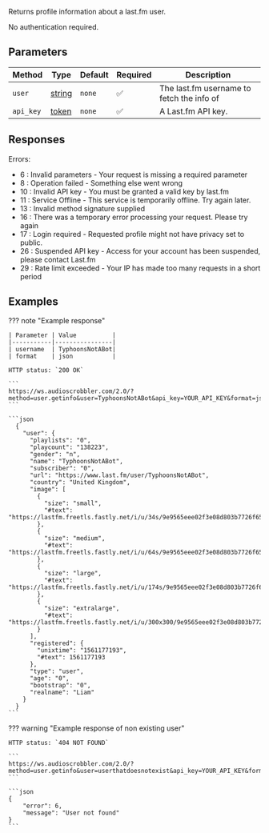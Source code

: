Returns profile information about a last.fm user.

No authentication required.

## Parameters
| Method | Type | Default | Required | Description 
| ------ | ---- | ------- | -------- | -----------
| `user` | [string](https://developer.mozilla.org/en-US/docs/Web/JavaScript/Reference/Global_Objects/String) | `none` | :white_check_mark: | The last.fm username to fetch the info of                                                                                 |
| `api_key` | [token](https://www.last.fm/api/account/create) | `none` | :white_check_mark: | A Last.fm API key.

## Responses

Errors:

- 6 : Invalid parameters - Your request is missing a required parameter
- 8 : Operation failed - Something else went wrong
- 10 : Invalid API key - You must be granted a valid key by last.fm
- 11 : Service Offline - This service is temporarily offline. Try again later.
- 13 : Invalid method signature supplied
- 16 : There was a temporary error processing your request. Please try again
- 17 : Login required - Requested profile might not have privacy set to public.
- 26 : Suspended API key - Access for your account has been suspended, please contact Last.fm
- 29 : Rate limit exceeded - Your IP has made too many requests in a short period

## Examples

??? note "Example response"

    | Parameter | Value          |
    |-----------|----------------|
    | username  | TyphoonsNotABot|
    | format    | json           |
    
    HTTP status: `200 OK`

    ```
    https://ws.audioscrobbler.com/2.0/?method=user.getinfo&user=TyphoonsNotABot&api_key=YOUR_API_KEY&format=json
    ```

    ```json
      {
        "user": {
          "playlists": "0",
          "playcount": "138223",
          "gender": "n",
          "name": "TyphoonsNotABot",
          "subscriber": "0",
          "url": "https://www.last.fm/user/TyphoonsNotABot",
          "country": "United Kingdom",
          "image": [
            {
              "size": "small",
              "#text": "https://lastfm.freetls.fastly.net/i/u/34s/9e9565eee02f3e08d803b7726f65f406.png"
            },
            {
              "size": "medium",
              "#text": "https://lastfm.freetls.fastly.net/i/u/64s/9e9565eee02f3e08d803b7726f65f406.png"
            },
            {
              "size": "large",
              "#text": "https://lastfm.freetls.fastly.net/i/u/174s/9e9565eee02f3e08d803b7726f65f406.png"
            },
            {
              "size": "extralarge",
              "#text": "https://lastfm.freetls.fastly.net/i/u/300x300/9e9565eee02f3e08d803b7726f65f406.png"
            }
          ],
          "registered": {
            "unixtime": "1561177193",
            "#text": 1561177193
          },
          "type": "user",
          "age": "0",
          "bootstrap": "0",
          "realname": "Liam"
        }
      }
    ```

??? warning "Example response of non existing user"

    HTTP status: `404 NOT FOUND`

    ```
    https://ws.audioscrobbler.com/2.0/?method=user.getinfo&user=userthatdoesnotexist&api_key=YOUR_API_KEY&format=json
    ```

    ```json
    {
        "error": 6,
        "message": "User not found"
    }
    ```
